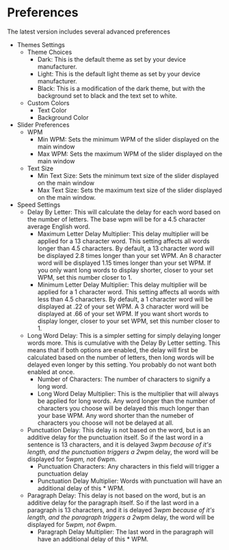 Preferences
============

The latest version includes several advanced preferences

- Themes Settings
    - Theme Choices
        - Dark: This is the default theme as set by your device manufacturer.
        - Light: This is the default light theme as set by  your device manufacturer.
        - Black: This is a modification of the dark theme, but with the background set to black and the text set to white.
    - Custom Colors
        - Text Color
        - Background Color
- Slider Preferences
    - WPM
        - Min WPM: Sets the minimum WPM of the slider displayed on the main window
        - Max WPM: Sets the maximum WPM of the slider displayed on the main window
    - Text Size
        - Min Text Size: Sets the minimum text size of the slider displayed on the main window
        - Max Text Size: Sets the maximum text size of the slider displayed on the main window.
- Speed Settings
    - Delay By Letter: This will calculate the delay for each word based on the number of letters. The base wpm will be for a 4.5 character average English word.
        - Maximum Letter Delay Multiplier: This delay multiplier will be applied for a 13 character word. This setting affects all words longer than 4.5 characters.
        By default, a 13 character word will be displayed 2.8 times longer than your set WPM. An 8 character word will be displayed 1.15 times longer than your set WPM.
        If you only want long words to display shorter, closer to your set WPM, set this number closer to 1.
        - Minimum Letter Delay Multiplier: This delay multiplier will be applied for a 1 character word. This setting affects all words with less than 4.5 characters.
        By default, a 1 character word will be displayed at .22 of your set WPM. A 3 character word will be displayed at .66 of your set WPM.
        If you want short words to display longer, closer to your set WPM, set this number closer to 1.
    - Long Word Delay: This is a simpler setting for simply delaying longer words more. This is cumulative with the Delay By Letter setting.
    This means that if both options are enabled, the delay will first be calculated based on the number of letters, then long words will be delayed even longer by this setting.
    You probably do not want both enabled at once.
        - Number of Characters: The number of characters to signify a long word.
        - Long Word Delay Multiplier: This is the multiplier that will always be applied for long words. Any word longer than the number of characters you choose will be
        delayed this much longer than your base WPM. Any word shorter than the numeber of characters you choose will not be delayed at all.
    - Punctuation Delay: This delay is not based on the word, but is an additive delay for the punctuation itself. So if the last word in a sentence is 13 characters, and it
    is delayed 3*wpm because of it's length, and the punctuation triggers a 2*wpm delay, the word will be displayed for 5*wpm, not 6*wpm.
        - Punctuation Characters: Any characters in this field will trigger a punctuation delay
        - Punctuation Delay Multiplier: Words with punctuation will have an additional delay of this * WPM.
    - Paragraph Delay: This delay is not based on the word, but is an additive delay for the paragraph itself. So if the last word in a paragraph is 13 characters, and it
    is delayed 3*wpm because of it's length, and the paragraph triggers a 2*wpm delay, the word will be displayed for 5*wpm, not 6*wpm.
        - Paragraph Delay Multiplier: The last word in the paragraph will have an additional delay of this * WPM.
